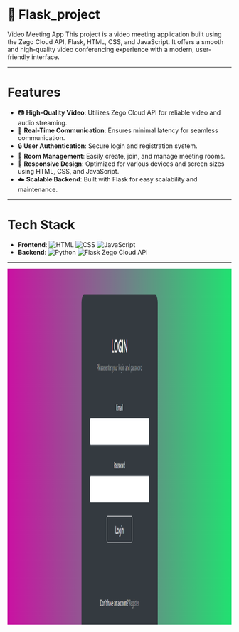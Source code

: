 # :rocket: Flask_project
Video Meeting App This project is a video meeting application built using the Zego Cloud API, Flask, HTML, CSS, and JavaScript. It offers a smooth and high-quality video conferencing experience with a modern, user-friendly interface.
***
# Features

- :camera: **High-Quality Video**: Utilizes Zego Cloud API for reliable video and audio streaming.
- :speech_balloon: **Real-Time Communication**: Ensures minimal latency for seamless communication.
- :lock: **User Authentication**: Secure login and registration system.
- :door: **Room Management**: Easily create, join, and manage meeting rooms.
- :iphone: **Responsive Design**: Optimized for various devices and screen sizes using HTML, CSS, and JavaScript.
- :cloud: **Scalable Backend**: Built with Flask for easy scalability and maintenance.

***
# Tech Stack

- **Frontend**: ![HTML](https://img.icons8.com/color/20/000000/html-5.png) ![CSS](https://img.icons8.com/color/20/000000/css3.png) ![JavaScript](https://img.icons8.com/color/20/000000/javascript.png)
- **Backend**: ![Python](https://img.icons8.com/color/20/000000/python.png) ![Flask](https://img.icons8.com/ios-filled/20/000000/flask.png) Zego Cloud API
***
<img src="Screenshot 2024-06-11 155545.png" alt="icon" width="800" height="800">
